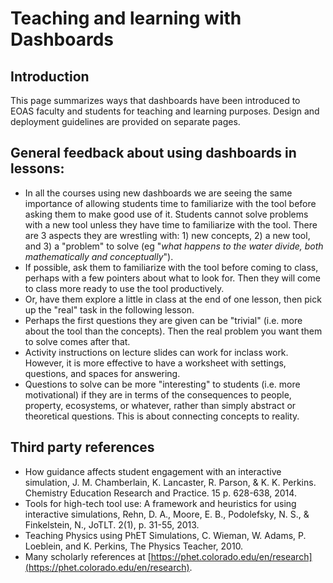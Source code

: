 # Teaching and learning with Dashboards

## Introduction

This page summarizes ways that dashboards have been introduced to EOAS faculty and students for teaching and learning purposes. Design and deployment guidelines are provided on separate pages. 

## General feedback about using dashboards in lessons:

* In all the courses using new dashboards we are seeing the same importance of allowing students time to familiarize with the tool before asking them to make good use of it. Students cannot solve problems with a new tool unless they have time to familiarize with the tool. There are 3 aspects they are wrestling with: 1) new concepts, 2) a new tool, and 3) a "problem" to solve (eg "_what happens to the water divide, both mathematically and conceptually_"). 
* If possible, ask them to familiarize with the tool before coming to class, perhaps with a few pointers about what to look for. Then they will come to class more ready to use the tool productively.
* Or, have them explore a little in class at the end of one lesson, then pick up the "real" task in the following lesson.
* Perhaps the first questions they are given can be "trivial" (i.e. more about the tool than the concepts). Then the real problem you want them to solve comes after that.
* Activity instructions on lecture slides can work for inclass work. However, it is more effective to have a worksheet with settings, questions, and spaces for answering. 
* Questions to solve can be more "interesting" to students (i.e. more motivational) if they are in terms of the consequences to people, property, ecosystems, or whatever, rather than simply abstract or theoretical questions. This is about connecting concepts to reality. 

## Third party references

* How guidance affects student engagement with an interactive simulation, J. M. Chamberlain, K. Lancaster, R. Parson, & K. K. Perkins. Chemistry Education Research and Practice. 15 p. 628-638, 2014.
* Tools for high-tech tool use: A framework and heuristics for using interactive simulations, Rehn, D. A., Moore, E. B., Podolefsky, N. S., & Finkelstein, N., JoTLT. 2(1), p. 31-55, 2013.
* Teaching Physics using PhET Simulations, C. Wieman, W. Adams, P. Loeblein, and K. Perkins, The Physics Teacher, 2010.
* Many scholarly references at [https://phet.colorado.edu/en/research](https://phet.colorado.edu/en/research).
